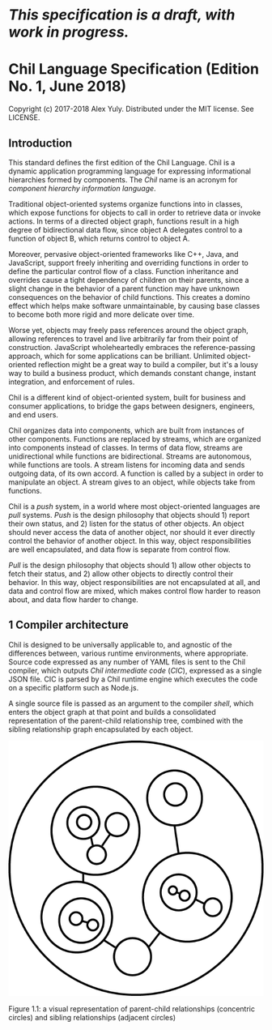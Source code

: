 # *This specification is a draft, with work in progress.*

# Chil Language Specification (Edition No. 1, June 2018)

Copyright (c) 2017-2018 Alex Yuly. Distributed under the MIT license. See LICENSE.

## Introduction

This standard defines the first edition of the Chil Language. Chil is a dynamic application programming language for expressing informational hierarchies formed by components. The *Chil* name is an acronym for *component hierarchy information language*.

Traditional object-oriented systems organize functions into in classes, which expose functions for objects to call in order to retrieve data or invoke actions. In terms of a directed object graph, functions result in a high degree of bidirectional data flow, since object A delegates control to a function of object B, which returns control to object A.

Moreover, pervasive object-oriented frameworks like C++, Java, and JavaScript, support freely inheriting and overriding functions in order to define the particular control flow of a class. Function inheritance and overrides cause a tight dependency of children on their parents, since a slight change in the behavior of a parent function may have unknown consequences on the behavior of child functions. This creates a domino effect which helps make software unmaintainable, by causing base classes to become both more rigid and more delicate over time.

Worse yet, objects may freely pass references around the object graph, allowing references to travel and live arbitrarily far from their point of construction. JavaScript wholeheartedly embraces the reference-passing approach, which for some applications can be brilliant. Unlimited object-oriented reflection might be a great way to build a compiler, but it's a lousy way to build a business product, which demands constant change, instant integration, and enforcement of rules.

Chil is a different kind of object-oriented system, built for business and consumer applications, to bridge the gaps between designers, engineers, and end users.

Chil organizes data into components, which are built from instances of other components. Functions are replaced by streams, which are organized into components instead of classes. In terms of data flow, streams are unidirectional while functions are bidirectional. Streams are autonomous, while functions are tools. A stream listens for incoming data and sends outgoing data, of its own accord. A function is called by a subject in order to manipulate an object. A stream gives to an object, while objects take from functions.

Chil is a *push* system, in a world where most object-oriented languages are *pull* systems. *Push* is the design philosophy that objects should 1) report their own status, and 2) listen for the status of other objects. An object should never access the data of another object, nor should it ever directly control the behavior of another object. In this way, object responsibilities are well encapsulated, and data flow is separate from control flow.

*Pull* is the design philosophy that objects should 1) allow other objects to fetch their status, and 2) allow other objects to directly control their behavior. In this way, object responsibilities are not encapsulated at all, and data and control flow are mixed, which makes control flow harder to reason about, and data flow harder to change.

## 1 Compiler architecture

Chil is designed to be universally applicable to, and agnostic of the differences between, various runtime environments, where appropriate. Source code expressed as any number of YAML files is sent to the Chil compiler, which outputs *Chil intermediate code* (*CIC*), expressed as a single JSON file. CIC is parsed by a Chil runtime engine which executes the code on a specific platform such as Node.js.

A single source file is passed as an argument to the compiler *shell*, which enters the object graph at that point and builds a consolidated representation of the parent-child relationship tree, combined with the sibling relationship graph encapsulated by each object.

![Figure 1.1: a visual representation of parent-child relationships (concentric circles) and sibling relationships (adjacent circles)](images/Figure-1-1.png)

Figure 1.1: a visual representation of parent-child relationships (concentric circles) and sibling relationships (adjacent circles)
